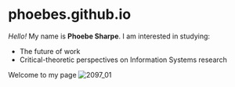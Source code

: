# phoebes.github.io

_Hello!_ My name is **Phoebe Sharpe**. I am interested in studying:

 - The future of work
 - Critical-theoretic perspectives on Information Systems research

Welcome to my page
![2097_01](https://user-images.githubusercontent.com/103164846/162121124-85329b17-0ea6-4133-be8d-f578771f17ac.jpg)
